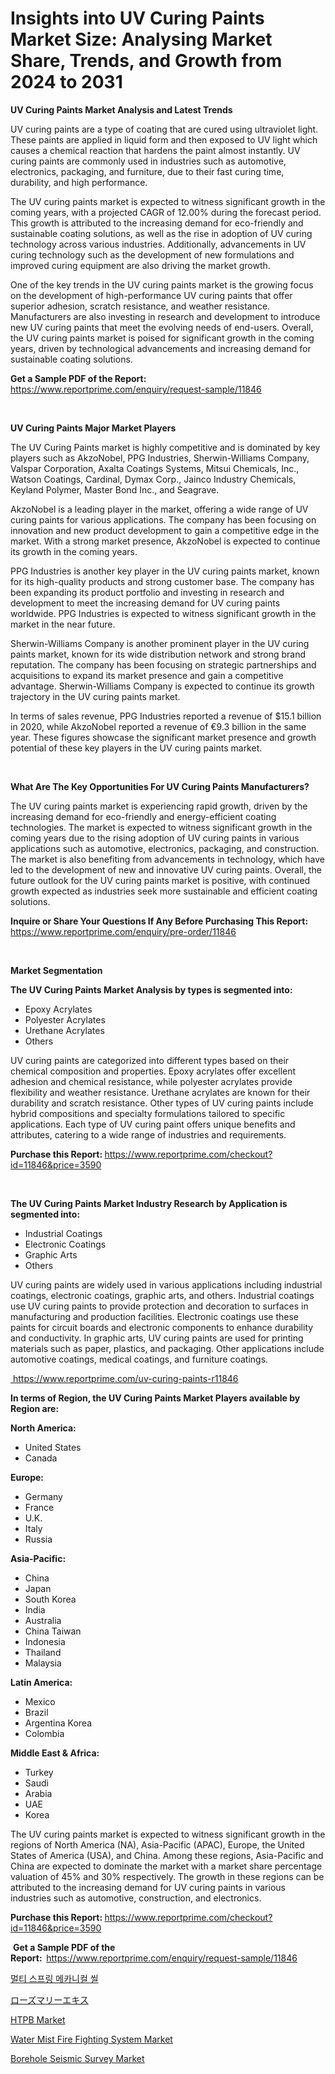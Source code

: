 <p><h1>Insights into UV Curing Paints Market Size: Analysing Market Share, Trends, and Growth from 2024 to 2031</h1></p><p><strong>UV Curing Paints Market Analysis and Latest Trends</strong></p>
<p><p>UV curing paints are a type of coating that are cured using ultraviolet light. These paints are applied in liquid form and then exposed to UV light which causes a chemical reaction that hardens the paint almost instantly. UV curing paints are commonly used in industries such as automotive, electronics, packaging, and furniture, due to their fast curing time, durability, and high performance.</p><p>The UV curing paints market is expected to witness significant growth in the coming years, with a projected CAGR of 12.00% during the forecast period. This growth is attributed to the increasing demand for eco-friendly and sustainable coating solutions, as well as the rise in adoption of UV curing technology across various industries. Additionally, advancements in UV curing technology such as the development of new formulations and improved curing equipment are also driving the market growth.</p><p>One of the key trends in the UV curing paints market is the growing focus on the development of high-performance UV curing paints that offer superior adhesion, scratch resistance, and weather resistance. Manufacturers are also investing in research and development to introduce new UV curing paints that meet the evolving needs of end-users. Overall, the UV curing paints market is poised for significant growth in the coming years, driven by technological advancements and increasing demand for sustainable coating solutions.</p></p>
<p><strong>Get a Sample PDF of the Report:&nbsp;</strong> <a href="https://www.reportprime.com/enquiry/request-sample/11846">https://www.reportprime.com/enquiry/request-sample/11846</a></p>
<p>&nbsp;</p>
<p><strong>UV Curing Paints Major Market Players</strong></p>
<p><p>The UV Curing Paints market is highly competitive and is dominated by key players such as AkzoNobel, PPG Industries, Sherwin-Williams Company, Valspar Corporation, Axalta Coatings Systems, Mitsui Chemicals, Inc., Watson Coatings, Cardinal, Dymax Corp., Jainco Industry Chemicals, Keyland Polymer, Master Bond Inc., and Seagrave.</p><p>AkzoNobel is a leading player in the market, offering a wide range of UV curing paints for various applications. The company has been focusing on innovation and new product development to gain a competitive edge in the market. With a strong market presence, AkzoNobel is expected to continue its growth in the coming years.</p><p>PPG Industries is another key player in the UV curing paints market, known for its high-quality products and strong customer base. The company has been expanding its product portfolio and investing in research and development to meet the increasing demand for UV curing paints worldwide. PPG Industries is expected to witness significant growth in the market in the near future.</p><p>Sherwin-Williams Company is another prominent player in the UV curing paints market, known for its wide distribution network and strong brand reputation. The company has been focusing on strategic partnerships and acquisitions to expand its market presence and gain a competitive advantage. Sherwin-Williams Company is expected to continue its growth trajectory in the UV curing paints market.</p><p>In terms of sales revenue, PPG Industries reported a revenue of $15.1 billion in 2020, while AkzoNobel reported a revenue of €9.3 billion in the same year. These figures showcase the significant market presence and growth potential of these key players in the UV curing paints market.</p></p>
<p>&nbsp;</p>
<p><strong>What Are The Key Opportunities For UV Curing Paints Manufacturers?</strong></p>
<p><p>The UV curing paints market is experiencing rapid growth, driven by the increasing demand for eco-friendly and energy-efficient coating technologies. The market is expected to witness significant growth in the coming years due to the rising adoption of UV curing paints in various applications such as automotive, electronics, packaging, and construction. The market is also benefiting from advancements in technology, which have led to the development of new and innovative UV curing paints. Overall, the future outlook for the UV curing paints market is positive, with continued growth expected as industries seek more sustainable and efficient coating solutions.</p></p>
<p><strong>Inquire or Share Your Questions If Any Before Purchasing This Report:</strong> <a href="https://www.reportprime.com/enquiry/pre-order/11846">https://www.reportprime.com/enquiry/pre-order/11846</a></p>
<p>&nbsp;</p>
<p><strong>Market Segmentation</strong></p>
<p><strong>The UV Curing Paints Market Analysis by types is segmented into:</strong></p>
<p><ul><li>Epoxy Acrylates</li><li>Polyester Acrylates</li><li>Urethane Acrylates</li><li>Others</li></ul></p>
<p><p>UV curing paints are categorized into different types based on their chemical composition and properties. Epoxy acrylates offer excellent adhesion and chemical resistance, while polyester acrylates provide flexibility and weather resistance. Urethane acrylates are known for their durability and scratch resistance. Other types of UV curing paints include hybrid compositions and specialty formulations tailored to specific applications. Each type of UV curing paint offers unique benefits and attributes, catering to a wide range of industries and requirements.</p></p>
<p><strong>Purchase this Report:&nbsp;</strong><a href="https://www.reportprime.com/checkout?id=11846&price=3590">https://www.reportprime.com/checkout?id=11846&price=3590</a></p>
<p>&nbsp;</p>
<p><strong>The UV Curing Paints Market Industry Research by Application is segmented into:</strong></p>
<p><ul><li>Industrial Coatings</li><li>Electronic Coatings</li><li>Graphic Arts</li><li>Others</li></ul></p>
<p><p>UV curing paints are widely used in various applications including industrial coatings, electronic coatings, graphic arts, and others. Industrial coatings use UV curing paints to provide protection and decoration to surfaces in manufacturing and production facilities. Electronic coatings use these paints for circuit boards and electronic components to enhance durability and conductivity. In graphic arts, UV curing paints are used for printing materials such as paper, plastics, and packaging. Other applications include automotive coatings, medical coatings, and furniture coatings.</p></p>
<p><a href="https://www.reportprime.com/uv-curing-paints-r11846">&nbsp;https://www.reportprime.com/uv-curing-paints-r11846</a></p>
<p><strong>In terms of Region, the UV Curing Paints Market Players available by Region are:</strong></p>
<p>
    <p> <strong> North America: </strong>
        <ul>
            <li>United States</li>
            <li>Canada</li>
        </ul>
        </p> 
    <p> <strong> Europe: </strong>
        <ul>
            <li>Germany</li>
            <li>France</li>
            <li>U.K.</li>
            <li>Italy</li>
            <li>Russia</li>
        </ul>
        </p> 
    <p> <strong> Asia-Pacific: </strong>
        <ul>
            <li>China</li>
            <li>Japan</li>
            <li>South Korea</li>
            <li>India</li>
            <li>Australia</li>
            <li>China Taiwan</li>
            <li>Indonesia</li>
            <li>Thailand</li>
            <li>Malaysia</li>
        </ul>
        </p> 
    <p> <strong> Latin America: </strong>
        <ul>
            <li>Mexico</li>
            <li>Brazil</li>
            <li>Argentina Korea</li>
            <li>Colombia</li>
        </ul>
        </p> 
    <p> <strong> Middle East & Africa: </strong>
        <ul>
            <li>Turkey</li>
            <li>Saudi</li>
            <li>Arabia</li>
            <li>UAE</li>
            <li>Korea</li>
        </ul>
    </p>
    </p>
<p><p>The UV curing paints market is expected to witness significant growth in the regions of North America (NA), Asia-Pacific (APAC), Europe, the United States of America (USA), and China. Among these regions, Asia-Pacific and China are expected to dominate the market with a market share percentage valuation of 45% and 30% respectively. The growth in these regions can be attributed to the increasing demand for UV curing paints in various industries such as automotive, construction, and electronics.</p></p>
<p><strong>Purchase this Report: </strong><a href="https://www.reportprime.com/checkout?id=11846&price=3590">https://www.reportprime.com/checkout?id=11846&price=3590</a></p>
<p>&nbsp;<strong>Get a Sample PDF of the Report:&nbsp;&nbsp;</strong><a href="https://www.reportprime.com/enquiry/request-sample/11846">https://www.reportprime.com/enquiry/request-sample/11846</a></p>
<p><strong></strong></p>
<p><p><a href="https://medium.com/@twix678568/%EB%8B%A4%EC%A4%91-%EC%8A%A4%ED%94%84%EB%A7%81-%EB%A9%94%EC%B9%B4%EB%8B%89-%EC%94%B0-%EC%8B%9C%EC%9E%A5-%EA%B8%80%EB%A1%9C%EB%B2%8C-%EB%B0%8F-%EC%A7%80%EC%97%AD-%EB%B6%84%EC%84%9D-%EC%A7%80%EC%97%AD-%EA%B5%AD%EA%B0%80%EB%B3%84-%EB%B6%84%EC%84%9D-%EA%B2%BD%EC%9F%81-%ED%92%8D%EA%B2%BD%EC%97%90-%EC%B4%88%EC%A0%90%EC%9D%84-%EB%A7%9E%EC%B6%98-%EB%B6%84%EC%84%9D-%EB%B0%8F-%EC%98%88%EC%B8%A1-2024-2031-f5bcd4939d92">멀티 스프링 메카니컬 씰</a></p><p><a href="https://medium.com/@nyahmertz1944/%E3%82%B0%E3%83%AD%E3%83%BC%E3%83%90%E3%83%AB%E3%83%AD%E3%83%BC%E3%82%BA%E3%83%9E%E3%83%AA%E3%83%BC%E3%82%A8%E3%82%AD%E3%82%B9%E5%B8%82%E5%A0%B4%E5%8B%95%E5%90%91-2024%E5%B9%B4%E3%81%8B%E3%82%892031%E5%B9%B4%E3%81%BE%E3%81%A7-%E3%81%AE%E6%88%90%E9%95%B7%E6%A9%9F%E4%BC%9A%E3%81%A8%E8%AA%B2%E9%A1%8C%E3%81%AB%E9%96%A2%E3%81%99%E3%82%8B%E6%B4%9E%E5%AF%9F-c814ed6c17ed">ローズマリーエキス</a></p><p><a href="https://github.com/arionmp/Market-Research-Report-List-4/blob/main/htpb-market.md">HTPB Market</a></p><p><a href="https://www.linkedin.com/pulse/water-mist-fire-fighting-system-market-global-regional-l17kf">Water Mist Fire Fighting System Market</a></p><p><a href="https://issuu.com/reportprime-2/docs/borehole-seismic-survey-market-size-2030.pptx">Borehole Seismic Survey Market</a></p></p>